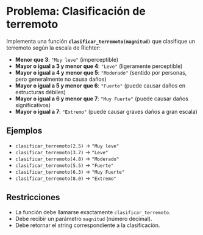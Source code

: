 # Problema: Clasificación de terremoto

Implementa una función **`clasificar_terremoto(magnitud)`** que clasifique un terremoto según la escala de Richter:

- **Menor que 3**: `"Muy leve"` (imperceptible)
- **Mayor o igual a 3 y menor que 4**: `"Leve"` (ligeramente perceptible)
- **Mayor o igual a 4 y menor que 5**: `"Moderado"` (sentido por personas, pero generalmente no causa daños)
- **Mayor o igual a 5 y menor que 6**: `"Fuerte"` (puede causar daños en estructuras débiles)
- **Mayor o igual a 6 y menor que 7**: `"Muy Fuerte"` (puede causar daños significativos)
- **Mayor o igual a 7**: `"Extremo"` (puede causar graves daños a gran escala)

## Ejemplos
- `clasificar_terremoto(2.5)` → `"Muy leve"`
- `clasificar_terremoto(3.7)` → `"Leve"`
- `clasificar_terremoto(4.8)` → `"Moderado"`
- `clasificar_terremoto(5.5)` → `"Fuerte"`
- `clasificar_terremoto(6.3)` → `"Muy Fuerte"`
- `clasificar_terremoto(8.0)` → `"Extremo"`

## Restricciones
- La función debe llamarse exactamente `clasificar_terremoto`.
- Debe recibir un parámetro `magnitud` (número decimal).
- Debe retornar el string correspondiente a la clasificación.
